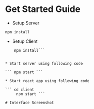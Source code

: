 # Get Started Guide

* Setup Server

```npm install```

* Setup Client

```cd client
    npm install```


* Start server using following code

``` npm start ```

* Start react app using following code

``` cd client 
     npm start ```

# Interface Screenshot



